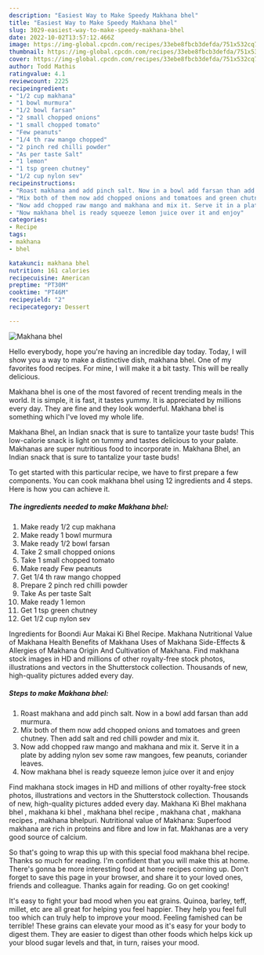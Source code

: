 ```yaml
---
description: "Easiest Way to Make Speedy Makhana bhel"
title: "Easiest Way to Make Speedy Makhana bhel"
slug: 3029-easiest-way-to-make-speedy-makhana-bhel
date: 2022-10-02T13:57:12.466Z
image: https://img-global.cpcdn.com/recipes/33ebe8fbcb3defda/751x532cq70/makhana-bhel-recipe-main-photo.jpg
thumbnail: https://img-global.cpcdn.com/recipes/33ebe8fbcb3defda/751x532cq70/makhana-bhel-recipe-main-photo.jpg
cover: https://img-global.cpcdn.com/recipes/33ebe8fbcb3defda/751x532cq70/makhana-bhel-recipe-main-photo.jpg
author: Todd Mathis
ratingvalue: 4.1
reviewcount: 2225
recipeingredient:
- "1/2 cup makhana"
- "1 bowl murmura"
- "1/2 bowl farsan"
- "2 small chopped onions"
- "1 small chopped tomato"
- "Few peanuts"
- "1/4 th raw mango chopped"
- "2 pinch red chilli powder"
- "As per taste Salt"
- "1 lemon"
- "1 tsp green chutney"
- "1/2 cup nylon sev"
recipeinstructions:
- "Roast makhana and add pinch salt. Now in a bowl add farsan than add murmura."
- "Mix both of them now add chopped onions and tomatoes and green chutney. Then add salt and red chilli powder and mix it."
- "Now add chopped raw mango and makhana and mix it. Serve it in a plate by adding nylon sev some raw mangoes, few peanuts, coriander leaves."
- "Now makhana bhel is ready squeeze lemon juice over it and enjoy"
categories:
- Recipe
tags:
- makhana
- bhel

katakunci: makhana bhel 
nutrition: 161 calories
recipecuisine: American
preptime: "PT30M"
cooktime: "PT46M"
recipeyield: "2"
recipecategory: Dessert

---
```



![Makhana bhel](https://img-global.cpcdn.com/recipes/33ebe8fbcb3defda/751x532cq70/makhana-bhel-recipe-main-photo.jpg)

Hello everybody, hope you're having an incredible day today. Today, I will show you a way to make a distinctive dish, makhana bhel. One of my favorites food recipes. For mine, I will make it a bit tasty. This will be really delicious.

Makhana bhel is one of the most favored of recent trending meals in the world. It is simple, it is fast, it tastes yummy. It is appreciated by millions every day. They are fine and they look wonderful. Makhana bhel is something which I've loved my whole life.

Makhana Bhel, an Indian snack that is sure to tantalize your taste buds! This low-calorie snack is light on tummy and tastes delicious to your palate. Makhanas are super nutritious food to incorporate in. Makhana Bhel, an Indian snack that is sure to tantalize your taste buds!


To get started with this particular recipe, we have to first prepare a few components. You can cook makhana bhel using 12 ingredients and 4 steps. Here is how you can achieve it.

<!--inarticleads1-->

##### The ingredients needed to make Makhana bhel:

1. Make ready 1/2 cup makhana
1. Make ready 1 bowl murmura
1. Make ready 1/2 bowl farsan
1. Take 2 small chopped onions
1. Take 1 small chopped tomato
1. Make ready Few peanuts
1. Get 1/4 th raw mango chopped
1. Prepare 2 pinch red chilli powder
1. Take As per taste Salt
1. Make ready 1 lemon
1. Get 1 tsp green chutney
1. Get 1/2 cup nylon sev


Ingredients for Boondi Aur Makai Ki Bhel Recipe. Makhana Nutritional Value of Makhana Health Benefits of Makhana Uses of Makhana Side-Effects &amp; Allergies of Makhana Origin And Cultivation of Makhana. Find makhana stock images in HD and millions of other royalty-free stock photos, illustrations and vectors in the Shutterstock collection. Thousands of new, high-quality pictures added every day. 

<!--inarticleads2-->

##### Steps to make Makhana bhel:

1. Roast makhana and add pinch salt. Now in a bowl add farsan than add murmura.
1. Mix both of them now add chopped onions and tomatoes and green chutney. Then add salt and red chilli powder and mix it.
1. Now add chopped raw mango and makhana and mix it. Serve it in a plate by adding nylon sev some raw mangoes, few peanuts, coriander leaves.
1. Now makhana bhel is ready squeeze lemon juice over it and enjoy


Find makhana stock images in HD and millions of other royalty-free stock photos, illustrations and vectors in the Shutterstock collection. Thousands of new, high-quality pictures added every day. Makhana Ki Bhel makhana bhel , makhana ki bhel , makhana bhel recipe , makhana chat , makhana recipes , makhana bhelpuri. Nutritional value of Makhana: Superfood makhana are rich in proteins and fibre and low in fat. Makhanas are a very good source of calcium. 

So that's going to wrap this up with this special food makhana bhel recipe. Thanks so much for reading. I'm confident that you will make this at home. There's gonna be more interesting food at home recipes coming up. Don't forget to save this page in your browser, and share it to your loved ones, friends and colleague. Thanks again for reading. Go on get cooking!

It's easy to fight your bad mood when you eat grains. Quinoa, barley, teff, millet, etc are all great for helping you feel happier. They help you feel full too which can truly help to improve your mood. Feeling famished can be terrible! These grains can elevate your mood as it's easy for your body to digest them. They are easier to digest than other foods which helps kick up your blood sugar levels and that, in turn, raises your mood.
